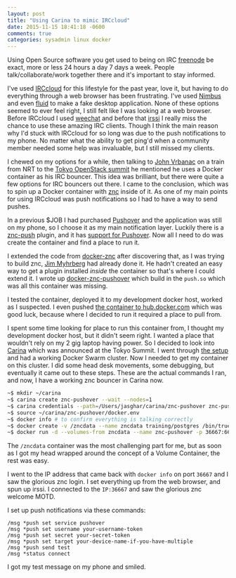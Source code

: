 ```yaml
---
layout: post
title: "Using Carina to mimic IRCcloud"
date: 2015-11-15 18:41:18 -0600
comments: true
categories: sysadmin linux docker
---
```


Using Open Source software you get used to being on IRC [freenode][freenode] be exact,
more or less 24 hours a day 7 days a week. People talk/collaborate/work together
there and it's important to stay informed.

I've used [IRCcloud][irccloud] for this lifestyle for the past year, love it, but having
to do everything through a web browser has been frustrating. I've used [Nimbus][nimbus]
and even [fluid][fluidapp] to make a fake desktop application. None of these options seemed to
ever feel right, I still felt like I was looking at a web browser. Before
IRCcloud I used [weechat][weechat] and before that [irssi][irssi] I really miss the
chance to use these amazing IRC clients. Though I think the main reason why
I'd stuck with IRCcloud for so long was due to the push notifications to my phone.
No matter what the ability to get ping'd when a community member needed some help
was invaluable, but I still missed my clients.

I chewed on my options for a while, then talking to [John Vrbanac][John_Vrbanac]
on a train from NRT to the [Tokyo OpenStack summit][tokyo-2015] he mentioned he uses
a Docker container as his IRC bouncer. This idea was brilliant, but there were
quite a few options for IRC bouncers out there. I came to the conclusion,
which was to spin up a Docker container with [znc][znc] inside of it. As one of my
main points for using  IRCcloud was push notifications so I had to have a way
to send pushes.

In a previous $JOB I had purchased [Pushover][pushover] and the
application was still on my phone, so I choose it as my main notification layer.
Luckily there is a [znc-push][znc-push] plugin, and it has [support for Pushover][pushover-md].
Now all I need to do was create the container and find a place to run it.

I extended the code from [docker-znc][docker-znc] after discovering that, as I
was trying to build znc, [Jim Myhrberg][Jim_Myhrberg] had already done it.
He hadn't created an easy way to get a plugin installed _inside_ the container
so that's where I could extend it. I wrote up [docker-znc-pushover][docker-znc-pushover]
which build in the `push.so` which was all this container was missing.

I tested the container, deployed it to my development docker host, worked as I
suspected. I even pushed [the container to hub.docker.com][hub-container]
which was good luck, because where I decided to run it required a place to pull
from.

I spent some time looking for place to run this container from, I thought my
development docker host, but it didn't seem right. I wanted a place that wouldn't
rely on my 2 gig laptop having power. So I decided to look into [Carina][carina]
which was announced at the Tokyo Summit. I went through [the setup][carina-setup]
and had a working Docker Swarm cluster. Now I needed to get my container on this cluster.
I did some head desk movements, some debugging, but eventually it came out to
these steps. These are the actual commands I ran, and now, I have a working znc
bouncer in Carina now.

```bash
~$ mkdir ~/carina
~$ carina create znc-pushover --wait --nodes=1
~$ carina credentials --path=/Users/jasghar/carina/znc-pushover znc-pushover
~$ source ~/carina/znc-pushover/docker.env
~$ docker info # to confirm everything is talking correctly
~$ docker create -v /zncdata --name zncdata training/postgres /bin/true # creating a Volume Container
~$ docker run -d --volumes-from zncdata --name znc-pushover -p 36667:6667 jjasghar/znc-pushover
```

The `/zncdata` container was the most challenging part for me, but as soon
as I got my head wrapped around the concept of a Volume Container, the rest
was easy.

I went to the IP address that came back with `docker info` on port `36667` and
I saw the glorious znc login. I set everything up from the web browser, and spun
up irssi. I connected to the `IP:36667` and saw the glorious znc welcome MOTD.

I set up push notifications via these commands:

```
/msg *push set service pushover
/msg *push set username your-username-token
/msg *push set secret your-secret-token
/msg *push set target your-device-name-if-you-have-multiple
/msg *push send test
/msg *status connect
```

I got my test message on my phone and smiled.

[freenode]: http://freenode.net
[irccloud]: http://irccloud.com
[nimbus]: https://github.com/jnordberg/irccloudapp
[fluidapp]: http://fluidapp.com
[weechat]: http://weechat.org/
[irssi]: http://irssi.org/
[John_Vrbanac]: https://github.com/jmvrbanac
[tokyo-2015]: https://www.openstack.org/summit/tokyo-2015/
[znc]: http://wiki.znc.in/ZNC
[pushover]: http://pushover.net/
[znc-push]: https://github.com/jreese/znc-push
[pushover-md]: https://github.com/jreese/znc-push/blob/master/doc/pushover.md
[docker-znc]: https://github.com/jimeh/docker-znc
[Jim_Myhrberg]: https://github.com/jimeh
[docker-znc-pushover]: https://github.com/jjasghar/docker-znc-pushover
[hub-container]: https://hub.docker.com/r/jjasghar/znc-pushover/
[carina]: https://getcarina.com
[carina-setup]: https://getcarina.com/docs/getting-started/getting-started-carina-cli/
